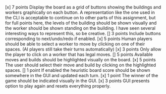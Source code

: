 [x] 7 points Display the board as a grid of buttons showing the buildings and workers graphically on each button.  A representation like the one used in the CLI is acceptable to continue on to other parts of this assignment, but for full points here, the levels of the building should be shown visually and the worker should be shown standing on the building. I have seen several interesting ways to represent this, so be creative.
[] 3 points Include buttons corresponding to next/undo/redo if enabled.
[x] 5 points Human players should be able to select a worker to move by clicking on one of their spaces. (AI players still take their turns automatically) 
[x] 3 points Only allow the player to click on a worker that has legal moves.
[] 5 points Available moves and builds should be highlighted visually on the board.
[x] 5 points The user should select their move and build by clicking on the highlighted spaces.
[] 1 point If enabled the heuristic board score should be shown somewhere in the GUI and updated each turn.
[x] 1 point The winner of the game should be indicated visually in the GUI.
[x] 3 points GUI presents option to play again and resets everything properly.